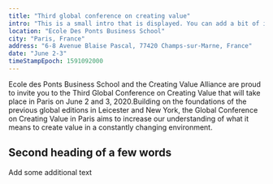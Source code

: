 ```yaml
---
title: "Third global conference on creating value"
intro: "This is a small intro that is displayed. You can add a bit of information which a visitor can scan easily."
location: "Ecole Des Ponts Business School"
city: "Paris, France"
address: "6-8 Avenue Blaise Pascal, 77420 Champs-sur-Marne, France"
date: "June 2-3"
timeStampEpoch: 1591092000
---
```


Ecole des Ponts Business School and the Creating Value Alliance are proud to invite you to the Third Global Conference on Creating Value that will take place in Paris on June 2 and 3, 2020.Building on the foundations of the previous global editions in Leicester and New York, the Global Conference on Creating Value in Paris aims to increase our understanding of what it means to create value in a constantly changing environment.

## Second heading of a few words

Add some additional text
